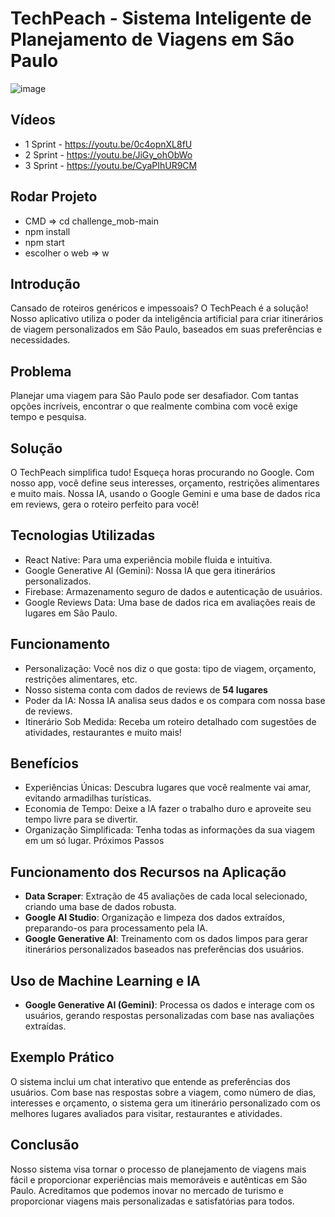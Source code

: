 # TechPeach - Sistema Inteligente de Planejamento de Viagens em São Paulo
![image](https://github.com/AlleSilvaa/TechPeach/assets/126684613/9783be37-be88-4a69-9629-dbc7f67624d6)


## Vídeos
 - 1 Sprint - https://youtu.be/0c4opnXL8fU
 - 2 Sprint - https://youtu.be/JiGy_ohObWo
 - 3 Sprint - https://youtu.be/CyaPIhUR9CM

 ## Rodar Projeto
 - CMD => cd challenge_mob-main
 - npm install
 - npm start
 - escolher o web => w 

## Introdução
Cansado de roteiros genéricos e impessoais? O TechPeach é a solução! Nosso aplicativo utiliza o poder da inteligência artificial para criar itinerários de viagem personalizados em São Paulo, baseados em suas preferências e necessidades.

## Problema
Planejar uma viagem para São Paulo pode ser desafiador. Com tantas opções incríveis, encontrar o que realmente combina com você exige tempo e pesquisa.

## Solução
O TechPeach simplifica tudo! Esqueça horas procurando no Google. Com nosso app, você define seus interesses, orçamento, restrições alimentares e muito mais. Nossa IA, usando o Google Gemini e uma base de dados rica em reviews, gera o roteiro perfeito para você!

## Tecnologias Utilizadas
- React Native: Para uma experiência mobile fluida e intuitiva.
- Google Generative AI (Gemini): Nossa IA que gera itinerários personalizados.
- Firebase: Armazenamento seguro de dados e autenticação de usuários.
- Google Reviews Data: Uma base de dados rica em avaliações reais de lugares em São Paulo.

## Funcionamento
- Personalização: Você nos diz o que gosta: tipo de viagem, orçamento, restrições alimentares, etc.
- Nosso sistema conta com dados de reviews de **54 lugares**
- Poder da IA: Nossa IA analisa seus dados e os compara com nossa base de reviews.
- Itinerário Sob Medida: Receba um roteiro detalhado com sugestões de atividades, restaurantes e muito mais!

## Benefícios
- Experiências Únicas: Descubra lugares que você realmente vai amar, evitando armadilhas turísticas.
- Economia de Tempo: Deixe a IA fazer o trabalho duro e aproveite seu tempo livre para se divertir.
- Organização Simplificada: Tenha todas as informações da sua viagem em um só lugar.
Próximos Passos


## Funcionamento dos Recursos na Aplicação
- **Data Scraper**: Extração de 45 avaliações de cada local selecionado, criando uma base de dados robusta.
- **Google AI Studio**: Organização e limpeza dos dados extraídos, preparando-os para processamento pela IA.
- **Google Generative AI**: Treinamento com os dados limpos para gerar itinerários personalizados baseados nas preferências dos usuários.

## Uso de Machine Learning e IA

- **Google Generative AI (Gemini)**: Processa os dados e interage com os usuários, gerando respostas personalizadas com base nas avaliações extraídas.

## Exemplo Prático
O sistema inclui um chat interativo que entende as preferências dos usuários. Com base nas respostas sobre a viagem, como número de dias, interesses e orçamento, o sistema gera um itinerário personalizado com os melhores lugares avaliados para visitar, restaurantes e atividades.

## Conclusão
Nosso sistema visa tornar o processo de planejamento de viagens mais fácil e proporcionar experiências mais memoráveis e autênticas em São Paulo. Acreditamos que podemos inovar no mercado de turismo e proporcionar viagens mais personalizadas e satisfatórias para todos.


